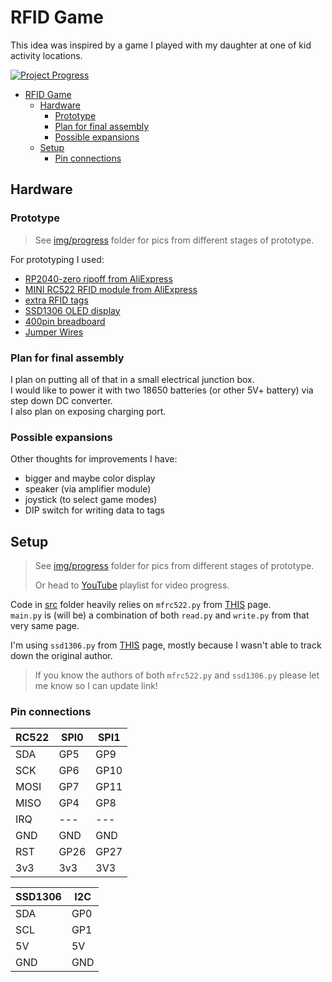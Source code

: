 # RFID Game

This idea was inspired by a game I played with my daughter at one of kid activity locations.

[![Project Progress](https://img.youtube.com/vi/P0Ajofy28nk/0.jpg)](https://www.youtube.com/playlist?list=PLG5BY3dIqtTkJbyAdYW9bXMz5kSC7FsTJ)

- [RFID Game](#rfid-game)
  - [Hardware](#hardware)
    - [Prototype](#prototype)
    - [Plan for final assembly](#plan-for-final-assembly)
    - [Possible expansions](#possible-expansions)
  - [Setup](#setup)
    - [Pin connections](#pin-connections)

## Hardware

### Prototype

> See [img/progress](./img/progress) folder for pics from different stages of prototype.

For prototyping I used:

- [RP2040-zero ripoff from AliExpress](https://s.click.aliexpress.com/e/_DFgT0A3)
- [MINI RC522 RFID module from AliExpress](https://s.click.aliexpress.com/e/_DDcbgXb)
- [extra RFID tags](https://s.click.aliexpress.com/e/_DdyIhdj)
- [SSD1306 OLED display](https://s.click.aliexpress.com/e/_DdGpOTj)
- [400pin breadboard](https://s.click.aliexpress.com/e/_Dd8Wwep)
- [Jumper Wires](https://s.click.aliexpress.com/e/_DmMPHxt)

### Plan for final assembly

I plan on putting all of that in a small electrical junction box.  
I would like to power it with two 18650 batteries (or other 5V+ battery) via step down DC converter.  
I also plan on exposing charging port.

### Possible expansions

Other thoughts for improvements I have:

- bigger and maybe color display
- speaker (via amplifier module)
- joystick (to select game modes)
- DIP switch for writing data to tags

## Setup

> See [img/progress](./img/progress) folder for pics from different stages of prototype.
>
> Or head to [YouTube](https://www.youtube.com/playlist?list=PLG5BY3dIqtTkJbyAdYW9bXMz5kSC7FsTJ) playlist for video progress.

Code in [src](./src/) folder heavily relies on `mfrc522.py` from [THIS](https://how2electronics.com/using-rc522-rfid-reader-module-with-raspberry-pi-pico/) page.  
`main.py` is (will be) a combination of both `read.py` and `write.py` from that very same page.

I'm using `ssd1306.py` from [THIS](https://www.hackster.io/diyprojectslab/how-to-use-an-oled-display-with-raspberry-pi-pico-d9d9cb) page, mostly because I wasn't able to track down the original author.  

> If you know the authors of both `mfrc522.py` and `ssd1306.py` please let me know so I can update link!  

### Pin connections

| RC522 | SPI0 | SPI1 |
|-------|------|------|
| SDA   | GP5  | GP9  |
| SCK   | GP6  | GP10 |
| MOSI  | GP7  | GP11 |
| MISO  | GP4  | GP8  |
| IRQ   | ---  | ---  |
| GND   | GND  | GND  |
| RST   | GP26 | GP27 |
| 3v3   | 3v3  | 3V3  |

| SSD1306 | I2C |
|---------|-----|
| SDA     | GP0 |
| SCL     | GP1 |
| 5V      | 5V  |
| GND     | GND |
